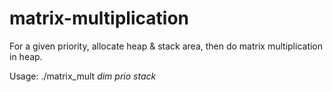 # matrix-multiplication

For a given priority, allocate heap & stack area, then do matrix multiplication in heap.

Usage:
./matrix_mult *dim* *prio* *stack*
